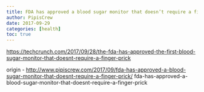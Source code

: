 ```yaml
---
title: FDA has approved a blood sugar monitor that doesn’t require a finger prick
author: PipisCrew
date: 2017-09-29
categories: [health]
toc: true
---
```


https://techcrunch.com/2017/09/28/the-fda-has-approved-the-first-blood-sugar-monitor-that-doesnt-require-a-finger-prick

origin - http://www.pipiscrew.com/2017/09/fda-has-approved-a-blood-sugar-monitor-that-doesnt-require-a-finger-prick/ fda-has-approved-a-blood-sugar-monitor-that-doesnt-require-a-finger-prick